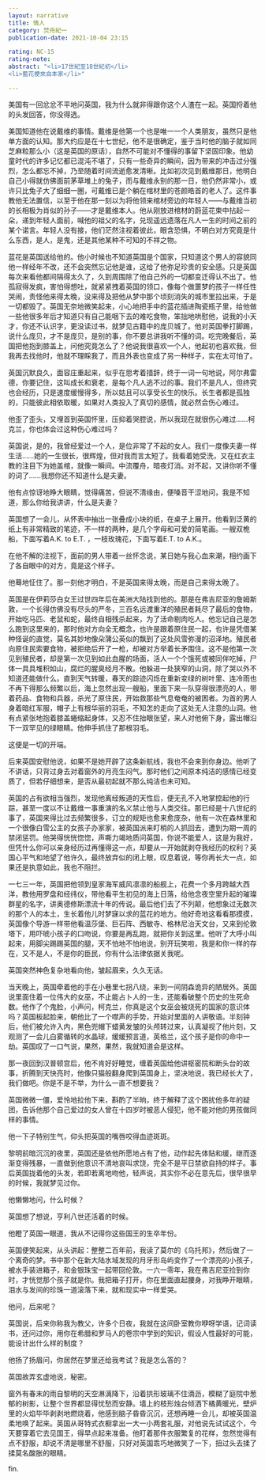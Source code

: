 ```yaml
---
layout: narrative
title: 情人
category: 焚舟紀一
publication-date: 2021-10-04 23:15

rating: NC-15
rating-note:
abstract: "<li>17世紀至18世紀初</li>
<li>藍花梗來自本家</li>"

---
```


美国有一回忿忿不平地问英国，我为什么就非得跟你这个人渣在一起。英国捋着他的头发回答，你没得选。

美国知道他在说戴维的事情。戴维是他第一个也是唯一一个人类朋友，虽然只是他单方面的认知。那大约应是在十七世纪，他不是很确定，鉴于当时他的脑子就如同芝麻粒那么小（这是英国的原话），自然不可能对不懂得的事留下坚固印象。他幼童时代的许多记忆都已混沌不堪了，只有一些奇异的瞬间，因为带来的冲击过分强烈，怎么都忘不掉，乃至随着时间流逝愈发清晰。比如初次见到戴维那日，他明白自己小得就仿佛面前茅草堆上的兔子，而与戴维永别的那一日，他仍然非常小，或许只比兔子大了细细一圈，可戴维已是个躺在棺材里的苍颜皓首的老人了。这件事教他无法置信，以至于他在那一刻以为将他领来棺材旁边的年轻人——与戴维当初的长相极为肖似的孙子——才是戴维本人。他从刚放进棺材的蔚蓝花束中拈起一朵，递到年轻人面前，喊他的祖父的名字，兑现遥远遗落在凡人一生的时间之前的某个诺言。年轻人没有接，他们茫然注视着彼此，眼含恐惧，不明白对方究竟是什么东西，是人，是鬼，还是其他某种不可知的不祥之物。

蓝花是英国送给他的。他小时候也不知道英国是个国家，只知道这个男人的容貌同他一样经年不改，还不会突然忘记他是谁，这给了他弥足珍贵的安全感。只是英国每次来看他都间隔得太久了，久到周围除了他自己外的一切都变迁得认不出了。他孤寂得发疯，害怕得想吐，就紧紧拽着英国的领口，像每个做噩梦的孩子一样任性哭闹，责怪他来得太晚，没来得及把他从梦中那个顷刻消失的城市里拉出来，于是一切都毁了。英国无奈地微笑起来，小心地把手中的蓝花插进陶瓷瓶子里，给他做一些他很多年后才知道只有自己能咽下去的难吃食物，笨拙地哄慰他，说我的小天才，你还不认识字，更没读过书，就梦见古籍中的庞贝城了。他对英国拳打脚踢，说什么庞贝，才不是庞贝，是别的事，你不要总讲我听不懂的词。吃完晚餐后，英国把他抱到膝盖上，问他究竟怎么了？他说我很喜欢一个人，他起初也喜欢我，但我再去找他时，他就不理睬我了，而且外表也变成了另一种样子，实在太可怕了。

英国沉默良久，面容庄重起来，似乎在思考着措辞，终于一词一句地说，阿尔弗雷德，你要记住，这叫成长和衰老，是每个凡人逃不过的事。我们不是凡人，但终究也会经历，只是速度缓慢得多，所以姑且可以享受长生的快乐。长生者都是孤独的，只能彼此相依取暖，如果对人类投入了真切的感情，就必然会伤心难过。

他歪了歪头，又埋首到英国怀里，压抑着哭腔说，所以我现在就很伤心难过……柯克兰，你也体会过这种伤心难过吗？

英国说，是的，我曾经爱过一个人，是位非常了不起的女人。我们一度像夫妻一样生活……她的一生很长，很辉煌，但对我而言太短了。我看着她受洗，又在红衣主教的注目下为她盖棺，就像一瞬间。中流覆舟，暗夜灯消。对不起，又讲你听不懂的词了……我想你还不知道什么是夫妻。

他有点惊讶地睁大眼睛，觉得痛苦，但说不清缘由，便嗓音干涩地问，我是不知道，那么你给我讲讲，什么是夫妻？

英国想了一会儿，从怀表中抽出一张叠成小块的纸，在桌子上展开。他看到泛黄的纸上有非常精致的笔迹，不一样的两种，是几个字母和可爱的简笔画。一艘双桅船，下面写着A.K. to E.T. ，一枝玫瑰花，下面写着E.T. to A.K.。

在他不解的注视下，面前的男人带着一丝怀念说，某日她与我心血来潮，相约画下了各自眼中的对方，竟是这个样子。

他蓦地怔住了。那一刻他才明白，不是英国来得太晚，而是自己来得太晚了。

英国是在伊莉莎白女王过世四年后在美洲大陆找到他的。那是在弗吉尼亚的詹姆斯敦，一个长得仿佛没有尽头的严冬，三百名远渡重洋的殖民者耗尽了最后的食物，开始吃马匹、老鼠和蛇，最终自相残杀起来，为了活命剔肉吃人。他忘记自己是怎么跑到这里来的，那时他对方向全无概念，也许是跟着原住民一起，也许是凭借某种怪诞的直觉，莫名其妙地像朵蒲公英似的飘到了这处风雪弥漫的沼泽地。殖民者向原住民索要食物，被拒绝后开了一枪，却被对方举着长矛围住。这不是他第一次见到殖民者，却是第一次见到如此血腥的场面，活人一个个饿死或被同伴吃掉，尸体一具具堆积如山，腐烂的腥臭经月不散。他躲进一处狭窄的山洞，除了哭以外不知道还能做什么。直到天气转暖，春天的踪迹闪烁在重新变绿的树叶里、连冷雨也不再下得那么频繁以后，海上忽然出现一艘船，里面下来一队穿得很漂亮的人，带着药品、食物和兵器，杀光了原住民，开始救那些气息奄奄的被困者。为首的男人身着暗红军服，帽子上有根华丽的羽毛，不知怎的走向了这处无人注意的山洞。他有点紧张地抱着膝盖蜷缩起身体，又忍不住抬眼张望，来人对他俯下身，露出帽沿下一双罕见的绿眼睛。他伸手抓住了那根羽毛。

这便是一切的开端。

后来英国安慰他说，如果不是她开辟了这条新航线，我也不会来到你身边。他听了不讲话，只背过身去对着窗外的月亮生闷气。那时他们之间原本纯洁的感情已经变质了，但若仔细想来，是否从最初起就不那么纯洁也未可知。

英国的占有欲相当强烈，发现他离经叛道的天性后，便无孔不入地掌控起他的行踪，甚至一度以不让戴维一事重演的名义禁止他与人类交往。那已经是十八世纪的事了，英国来得比过去频繁很多，订立的规矩也愈来愈庞杂，他有一次在森林里和一个很像白雪公主的女孩子办家家，被英国派来盯梢的人抓回去，遭到为期一周的禁闭惩罚。他哭得恍恍惚惚，声嘶力竭地质问英国，你说不能爱人，这是为我好，但凭什么你可以亲身经历过再懂得这一点，却要从一开始就剥夺我经历的权利？英国心平气和地望了他许久，最终放弃似的闭上眼，叹息着说，等你再长大一点，如果还是执意如此，我也不阻拦。

一七三一年，英国把他领到皇家海军威风凛凛的船舰上，花费一个多月跨越大西洋，教他用罗盘和经纬仪，带他看平生初见的海上日落，给他念夜空里升起的璀璨群星的名字，讲奥德修斯漂流十年的传说。最后他们去了不列颠，他想象过无数次的那个人的本土，生长着他儿时梦寐以求的蓝花的地方。他好奇地这看看那摸摸，英国像个导游一样带他看温莎堡、巨石阵、西敏寺、格林尼治天文台，又来到伦敦塔下，用吓唬小孩子的口吻说，你要是再乱跑，就把你关到这里。他听了大呼小叫起来，用脚尖踢踢英国的腿，天不怕地不怕地说，别开玩笑啦，我是和你一样的存在，又不是人，不是你的臣民，你有什么法律依据关我呢。

英国突然神色复杂地看向他，皱起眉来，久久无话。

当天晚上，英国牵着他的手在小巷里七拐八绕，来到一间阴森诡异的陋居外。英国说里面住着一位伟大的女巫，不止能占卜人的一生，还能看破整个历史的生死命数。他作了个鬼脸，小声问，柯克兰，你真是这个女巫会被烧死的国家的意识体吗？英国板起脸来，朝他比了一个噤声的手势，开始对里面的人讲敬语。半刻钟后，他们被允许入内，黑色兜帽下蜡黄发皱的头颅转过来，认真凝视了他片刻，又观测了一会儿白雾循转的水晶球，缓缓预言道，英格兰，这个孩子是你的命中一劫。英国叹了一口气说，果然，果然，我就知道会是这样。

那一夜回到汉普顿宫后，他不肯好好睡觉，缠着英国给他讲枢密院和断头台的故事，折腾到天快亮时，他像只猫般翻身爬到英国身上，坚决地说，我已经长大了，我们做吧。你是不是不举，为什么一直不想要我？

英国微微一僵，爱怜地拉他下来，斟酌了半晌，终于解释了这个困扰他多年的疑团，告诉他那个自己爱过的女人曾在十四岁时被恶人侵犯，他不能对他的男孩做同样的事情。

他一下子特别生气，仰头把英国的嘴唇咬得血迹斑斑。

黎明前暗沉沉的夜里，英国还是依他所愿地占有了他，动作起先体贴和缓，继而逐渐变得残暴，一直做到他意识不清地哀叫求饶，完全不是平日禁欲自持的样子。事后英国拢着他的头发，若即若离地吻他，轻声说，其实你不必在意先后，很早很早的时候，我就梦见过你。

他懒懒地问，什么时候？

英国想了想说，亨利八世还活着的时候。

他瞪了英国一眼道，我从不记得你这些国王的生卒年份。

英国便笑起来，从头讲起：整整二百年前，我读了莫尔的《乌托邦》，然后做了一个离奇的梦。书中那个在新大陆水域发现的月牙形岛屿变作了一个漂亮的小孩子，被水手装进箱子，和金银珠宝一起带回伦敦。一六一零年，我在弗吉尼亚捡到你时，才恍觉那个孩子就是你。我把箱子打开，你在里面直起腰身，对我睁开眼睛，泪水与发间的珍珠一道滚落下来，就和现实中一样爱哭。

他问，后来呢？

英国说，后来你称我为教父，许多个日夜，我就在这间卧室教你咿呀学语，记词读书，还问过你，用你在希腊和罗马人的卷宗中学到的知识，假设人性最好的可能，能设计出什么样的制度？

他扬了扬眉问，你居然在梦里还给我考试？我是怎么答的？

英国故弄玄虚地说，秘密。

窗外有春末的雨自黎明的天空淋漓降下，沿着拱形玻璃不住滴沥，模糊了庭院中葱郁的树影，让整个世界都显得忧愁而安静。墙上的枝形烛台倾洒下橘黄暖光，壁炉里的火焰毕毕剥剥地燃烧着，他感到脑子昏昏沉沉，还想再睡一会儿，却被英国温柔地唤了起来。英国从哥特式衣橱拿出一大一小两套礼服，对他说先试试这个，今天要穿着它去见国王，得早点起来准备。他盯着那件衣服繁复的花样，忽然觉得有点不舒服，却说不清是哪里不舒服，只好对英国乖巧地微笑了一下，扭过头去揉了揉莫名酸胀的眼睛。

fin.
